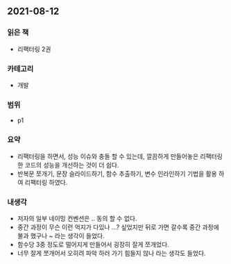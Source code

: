 ## 2021-08-12

### 읽은 책

- 리팩터링 2권

### 카테고리

- 개발

### 범위

- p1

### 요약

- 리팩터링을 하면서, 성능 이슈와 충돌 할 수 있는데, 깔끔하게 만들어놓은 리팩터링한 코드의 성능을 개선하는 것이 더 쉽다.
- 반복문 쪼개기, 문장 슬라이드하기, 함수 추출하기, 변수 인라인하기 기법을 활용 하여 리팩터링 하였다.

### 내생각

- 저자의 일부 네이밍 컨벤션은 .. 동의 할 수 없다.
- 중간 과정이 무슨 이런 억지가 다있나 ...? 싶었지만 뒤로 가면 갈수록 중간 과정에 불과 했구나 ~ 라는 생각이 들었다.
- 함수당 3중 정도로 떨어지게 만들어서 굉장히 잘게 쪼개었다.
- 너무 잘게 쪼개어서 오히려 파악 하러 가기 힘들지 않나 라는 생각도 들었다.
